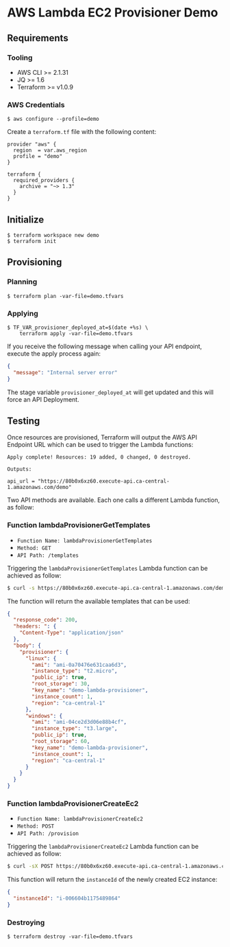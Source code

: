 # AWS Lambda EC2 Provisioner Demo

## Requirements

### Tooling

* AWS CLI >= 2.1.31
* JQ >= 1.6
* Terraform >= v1.0.9

### AWS Credentials

```shell
$ aws configure --profile=demo
```

Create a `terraform.tf` file with the following content:

```file
provider "aws" {
  region  = var.aws_region
  profile = "demo"
}

terraform {
  required_providers {
    archive = "~> 1.3"
  }
}
```

## Initialize

```shell
$ terraform workspace new demo
$ terraform init
```

## Provisioning

### Planning

```shell
$ terraform plan -var-file=demo.tfvars
```

### Applying

```shell
$ TF_VAR_provisioner_deployed_at=$(date +%s) \
    terraform apply -var-file=demo.tfvars
```

If you receive the following message when calling your API endpoint, execute the apply process again:

```json
{
  "message": "Internal server error"
}
```

The stage variable `provisioner_deployed_at` will get updated and this will force an API Deployment.

## Testing

Once resources are provisioned, Terraform will output the AWS API Endpoint URL which can be used to trigger the Lambda functions:

```shell
Apply complete! Resources: 19 added, 0 changed, 0 destroyed.

Outputs:

api_url = "https://80b0x6xz60.execute-api.ca-central-1.amazonaws.com/demo"
```

Two API methods are available. Each one calls a different Lambda function, as follow:

### Function lambdaProvisionerGetTemplates

* `Function Name: lambdaProvisionerGetTemplates`
* `Method: GET`
* `API Path: /templates`

Triggering the `lambdaProvisionerGetTemplates` Lambda function can be achieved as follow:

```bash
$ curl -s https://80b0x6xz60.execute-api.ca-central-1.amazonaws.com/demo/templates | jq .
```

The function will return the available templates that can be used:

```json
{
  "response_code": 200,
  "headers: ": {
    "Content-Type": "application/json"
  },
  "body": {
    "provisioner": {
      "linux": {
        "ami": "ami-0a70476e631caa6d3",
        "instance_type": "t2.micro",
        "public_ip": true,
        "root_storage": 30,
        "key_name": "demo-lambda-provisioner",
        "instance_count": 1,
        "region": "ca-central-1"
      },
      "windows": {
        "ami": "ami-04ce2d3d06e88b4cf",
        "instance_type": "t3.large",
        "public_ip": true,
        "root_storage": 60,
        "key_name": "demo-lambda-provisioner",
        "instance_count": 1,
        "region": "ca-central-1"
      }
    }
  }
}
```

### Function lambdaProvisionerCreateEc2

* `Function Name: lambdaProvisionerCreateEc2`
* `Method: POST`
* `API Path: /provision`

Triggering the `lambdaProvisionerCreateEc2` Lambda function can be achieved as follow:

```bash
$ curl -sX POST https://80b0x6xz60.execute-api.ca-central-1.amazonaws.com/demo/provision\?instanceTemplate\=linux | jq .
```
This function will return the `instanceId` of the newly created EC2 instance:

```json
{
  "instanceId": "i-006604b1175489864"
}
```


### Destroying

```shell
$ terraform destroy -var-file=demo.tfvars
```